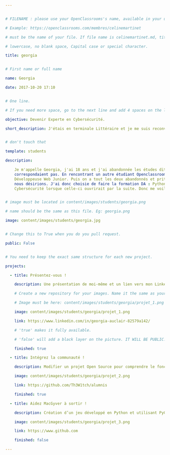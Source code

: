 ```yaml
---


# FILENAME : please use your OpenClassrooms's name, available in your url.

# Example: https://openclassrooms.com/membres/celinemartinet

# must be the name of your file. If file name is celinemartinet.md, title is celinemartinet.

# lowercase, no blank space, Capital case or special character.

title: georgia


# First name or full name

name: Georgia

date: 2017-10-20 17:10


# One line.

# If you need more space, go to the next line and add 4 spaces on the left, as in 'description'.

objective: Devenir Experte en Cybersécurité.

short_description: J'étais en terminale Littéraire et je me suis reconvertie dans le Développement.J'aime Star Wars et Doctor 					Who. Voilà.


# don't touch that

template: students

description:

    Je m'appelle Georgia, j'ai 18 ans et j'ai abandonnée les études dites "lambda" à 3 mois du BAC car elles ne me
    correspondaient pas. En rencontrant un autre étudiant Openclassrooms, je me suis orientée dans la même formation que lui :
    Développeuse Web Junior. Puis on a tout les deux abandonnés et prit un chemin différent car nous n'y trouvions pas ce que 
    nous désirions. J'ai donc choisie de faire la formation DA : Python dans le but de faire la formation Experte en 
    Cybersécurité lorsque celle-ci ouvrirait par la suite. Donc me voilà parmis vous ! 


# image must be located in content/images/students/georgia.png

# name should be the same as this file. Eg: georgia.png

image: content/images/students/georgia.jpg


# Change this to True when you do you pull request.

public: False


# You need to keep the exact same structure for each new project.

projects:

  - title: Présentez-vous !

    description: Une présentation de moi-même et un lien vers mon LinkedIn.

    # Create a new repository for your images. Name it the same as your nickname and profile picture.

    # Image must be here: content/images/students/georgia/projet_1.png

    image: content/images/students/georgia/projet_1.png

    link: https://www.linkedin.com/in/georgia-auclair-82579a142/

    # 'true' makes it fully available.

    # 'false' will add a black layer on the picture. IT WILL BE PUBLIC!

    finished: true

  - title: Intégrez la communauté !

    description: Modifier un projet Open Source pour comprendre le fonctionnement de Git, de Github et des pull requests. 

    image: content/images/students/georgia/projet_2.png

    link: https://github.com/Th3W1tch/alumnis

    finished: true

  - title: Aidez MacGyver à sortir !

    description: Création d’un jeu développé en Python et utilisant PyGame.

    image: content/images/students/georgia/projet_3.png

    link: https://www.github.com

    finished: false

---
```


